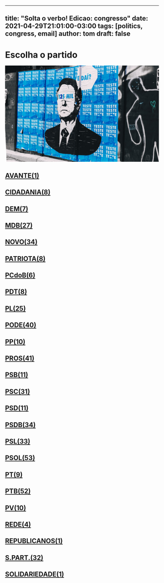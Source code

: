 
---
title: "Solta o verbo! Edicao: congresso"
date: 2021-04-29T21:01:00-03:00
tags: [politics, congress, email]
author: tom
draft: false
---
<h1>Escolha o partido</h1>
<img src="/images/bolsonegligencia.jpeg" />
<h2><a href="mailto:dep.sebastiaooliveira@camara.leg.br,"> AVANTE(1) </a></h2><h2><a href="mailto:dep.tito@camara.leg.br,dep.luistibe@camara.leg.br,dep.pastorsargentoisidorio@camara.leg.br,dep.andrejanones@camara.leg.br,dep.ledasadala@camara.leg.br,dep.chiquinhobrazao@camara.leg.br,dep.greyceelias@camara.leg.br,dep.paulabelmonte@camara.leg.br,"> CIDADANIA(8) </a></h2><h2><a href="mailto:dep.carmenzanotto@camara.leg.br,dep.danielcoelho@camara.leg.br,dep.alexmanente@camara.leg.br,dep.rubensbueno@camara.leg.br,dep.davitoria@camara.leg.br,dep.arnaldojardim@camara.leg.br,dep.luismiranda@camara.leg.br,"> DEM(7) </a></h2><h2><a href="mailto:dep.anibalgomes@camara.leg.br,dep.leurlomantojunior@camara.leg.br,dep.efraimfilho@camara.leg.br,dep.bilacpinto@camara.leg.br,dep.dr.zachariascalil@camara.leg.br,dep.arthuroliveiramaia@camara.leg.br,dep.pedrolupion@camara.leg.br,dep.pauloazi@camara.leg.br,dep.fernandocoelhofilho@camara.leg.br,dep.marcossoares@camara.leg.br,dep.olivalmarques@camara.leg.br,dep.normaayub@camara.leg.br,dep.professoradorinhaseabrarezende@camara.leg.br,dep.carloshenriquegaguim@camara.leg.br,dep.davidsoares@camara.leg.br,dep.kimkataguiri@camara.leg.br,dep.geninhozuliani@camara.leg.br,dep.igorkannario@camara.leg.br,dep.alanrick@camara.leg.br,dep.elicorreafilho@camara.leg.br,dep.elmarnascimento@camara.leg.br,dep.sostenescavalcante@camara.leg.br,dep.josemarioschreiner@camara.leg.br,dep.alexandreleite@camara.leg.br,dep.helioleite@camara.leg.br,dep.juscelinofilho@camara.leg.br,dep.herciliocoelhodiniz@camara.leg.br,"> MDB(27) </a></h2><h2><a href="mailto:dep.herculanopassos@camara.leg.br,dep.danieladowaguinho@camara.leg.br,dep.mosesrodrigues@camara.leg.br,dep.gutembergreis@camara.leg.br,dep.marcosaureliosampaio@camara.leg.br,dep.maurolopes@camara.leg.br,dep.marciobiolchi@camara.leg.br,dep.carloschiodini@camara.leg.br,dep.flavianomelo@camara.leg.br,dep.hermesparcianello@camara.leg.br,dep.hildorocha@camara.leg.br,dep.isnaldobulhoesjr@camara.leg.br,dep.jessicasales@camara.leg.br,dep.joaomarcelosouza@camara.leg.br,dep.josepriante@camara.leg.br,dep.luciomosquini@camara.leg.br,dep.giovanifeltes@camara.leg.br,dep.leonardopicciani@camara.leg.br,dep.juarezcosta@camara.leg.br,dep.elcionebarbalho@camara.leg.br,dep.celsomaldaner@camara.leg.br,dep.newtoncardosojr@camara.leg.br,dep.rogeriopeninhamendonca@camara.leg.br,dep.valtenirpereira@camara.leg.br,dep.dulcemiranda@camara.leg.br,dep.fabioreis@camara.leg.br,dep.walteralves@camara.leg.br,dep.baleiarossi@camara.leg.br,dep.raulhenry@camara.leg.br,dep.alceumoreira@camara.leg.br,dep.fabioramalho@camara.leg.br,dep.osmarterra@camara.leg.br,dep.sergiosouza@camara.leg.br,dep.adrianaventura@camara.leg.br,"> NOVO(34) </a></h2><h2><a href="mailto:dep.marcelvanhattem@camara.leg.br,dep.pauloganime@camara.leg.br,dep.viniciuspoit@camara.leg.br,dep.alexisfonteyne@camara.leg.br,dep.lucasgonzalez@camara.leg.br,dep.gilsonmarques@camara.leg.br,dep.tiagomitraud@camara.leg.br,dep.alcidesrodrigues@camara.leg.br,"> PATRIOTA(8) </a></h2><h2><a href="mailto:dep.fredcosta@camara.leg.br,dep.roman@camara.leg.br,dep.dr.frederico@camara.leg.br,dep.pastoreurico@camara.leg.br,dep.marrecafilho@camara.leg.br,dep.perpetuaalmeida@camara.leg.br,"> PCdoB(6) </a></h2><h2><a href="mailto:dep.renildocalheiros@camara.leg.br,dep.danielalmeida@camara.leg.br,dep.rubenspereirajunior@camara.leg.br,dep.jandirafeghali@camara.leg.br,dep.orlandosilva@camara.leg.br,dep.professoramarcivania@camara.leg.br,dep.aliceportugal@camara.leg.br,dep.fabiohenrique@camara.leg.br,"> PDT(8) </a></h2><h2><a href="mailto:dep.silviacristina@camara.leg.br,dep.tuliogadelha@camara.leg.br,dep.damiaofeliciano@camara.leg.br,dep.afonsomotta@camara.leg.br,dep.eduardobismarck@camara.leg.br,dep.wolneyqueiroz@camara.leg.br,dep.dagobertonogueira@camara.leg.br,dep.idilvanalencar@camara.leg.br,dep.gustavofruet@camara.leg.br,dep.tabataamaral@camara.leg.br,dep.marlonsantos@camara.leg.br,dep.marioheringer@camara.leg.br,dep.felixmendoncajunior@camara.leg.br,dep.flaviamorais@camara.leg.br,dep.pauloramos@camara.leg.br,dep.flavionogueira@camara.leg.br,dep.pompeodemattos@camara.leg.br,dep.jesussergio@camara.leg.br,dep.andrefigueiredo@camara.leg.br,dep.leonidascristino@camara.leg.br,dep.roberiomonteiro@camara.leg.br,dep.chicodangelo@camara.leg.br,dep.alexsantana@camara.leg.br,dep.subtenentegonzaga@camara.leg.br,dep.giacobo@camara.leg.br,"> PL(25) </a></h2><h2><a href="mailto:dep.giovanicherini@camara.leg.br,dep.gelsonazevedo@camara.leg.br,dep.fernandorodolfo@camara.leg.br,dep.abiliosantana@camara.leg.br,dep.joserocha@camara.leg.br,dep.wellingtonroberto@camara.leg.br,dep.viniciusgurgel@camara.leg.br,dep.vicentinhojunior@camara.leg.br,dep.valdevannoventa@camara.leg.br,dep.tiririca@camara.leg.br,dep.sorayasantos@camara.leg.br,dep.sergiotoledo@camara.leg.br,dep.raimundocosta@camara.leg.br,dep.policialkatiasastre@camara.leg.br,dep.paulofreirecosta@camara.leg.br,dep.joaocarlosbacelar@camara.leg.br,dep.pastorgil@camara.leg.br,dep.marcioalvino@camara.leg.br,dep.marceloramos@camara.leg.br,dep.luiznishimori@camara.leg.br,dep.luizcarlosmotta@camara.leg.br,dep.luizantoniocorrea@camara.leg.br,dep.lincolnportela@camara.leg.br,dep.laertebessa@camara.leg.br,dep.juniormano@camara.leg.br,dep.juniorlourenco@camara.leg.br,dep.josimarmaranhaozinho@camara.leg.br,dep.miguellombardi@camara.leg.br,dep.magdamofatto@camara.leg.br,dep.joaomaia@camara.leg.br,dep.capitaoaugusto@camara.leg.br,dep.cristianovale@camara.leg.br,dep.christianedesouzayared@camara.leg.br,dep.dr.jaziel@camara.leg.br,dep.capitaofabioabreu@camara.leg.br,dep.ediolopes@camara.leg.br,dep.boscocosta@camara.leg.br,dep.altineucortes@camara.leg.br,dep.aeltonfreitas@camara.leg.br,dep.diegogarcia@camara.leg.br,"> PODE(40) </a></h2><h2><a href="mailto:dep.robertodelucena@camara.leg.br,dep.ricardoteobaldo@camara.leg.br,dep.igortimo@camara.leg.br,dep.renataabreu@camara.leg.br,dep.josivaldojp@camara.leg.br,dep.bacelar@camara.leg.br,dep.leomoraes@camara.leg.br,dep.josemedeiros@camara.leg.br,dep.josenelto@camara.leg.br,dep.afonsohamm@camara.leg.br,"> PP(10) </a></h2><h2><a href="mailto:dep.laerciooliveira@camara.leg.br,dep.juliolopes@camara.leg.br,dep.ronaldocarletto@camara.leg.br,dep.claudiocajado@camara.leg.br,dep.jeronimogoergen@camara.leg.br,dep.jaquelinecassol@camara.leg.br,dep.covattifilho@camara.leg.br,dep.adrianodobaldy@camara.leg.br,dep.iracemaportella@camara.leg.br,dep.hirangoncalves@camara.leg.br,dep.christinoaureo@camara.leg.br,dep.celinaleao@camara.leg.br,dep.cacaleao@camara.leg.br,dep.aguinaldoribeiro@camara.leg.br,dep.andreabdon@camara.leg.br,dep.ricardoizar@camara.leg.br,dep.ricardobarros@camara.leg.br,dep.andrefufuca@camara.leg.br,dep.ajalbuquerque@camara.leg.br,dep.angelaamin@camara.leg.br,dep.professoralcides@camara.leg.br,dep.arthurlira@camara.leg.br,dep.pinheirinho@camara.leg.br,dep.atilalins@camara.leg.br,dep.pedrowestphalen@camara.leg.br,dep.atilalira@camara.leg.br,dep.betorosado@camara.leg.br,dep.nerigeller@camara.leg.br,dep.guilhermemussi@camara.leg.br,dep.marionegromontejr@camara.leg.br,dep.margaretecoelho@camara.leg.br,dep.marceloaro@camara.leg.br,dep.guilhermederrite@camara.leg.br,dep.eduardodafonte@camara.leg.br,dep.faustopinato@camara.leg.br,dep.francocartafina@camara.leg.br,dep.dimasfabiano@camara.leg.br,dep.evairvieirademelo@camara.leg.br,dep.fernandomonteiro@camara.leg.br,dep.dr.luizantonioteixeirajr@camara.leg.br,dep.erosbiondini@camara.leg.br,"> PROS(41) </a></h2><h2><a href="mailto:dep.clarissagarotinho@camara.leg.br,dep.gastaovieira@camara.leg.br,dep.carladickson@camara.leg.br,dep.capitaowagner@camara.leg.br,dep.toninhowandscheer@camara.leg.br,dep.ulduricojunior@camara.leg.br,dep.vaidonoliveira@camara.leg.br,dep.bocaaberta@camara.leg.br,dep.welitonprado@camara.leg.br,dep.acaciofavacho@camara.leg.br,dep.miltoncoelho@camara.leg.br,"> PSB(11) </a></h2><h2><a href="mailto:dep.ricardosilva@camara.leg.br,dep.gonzagapatriota@camara.leg.br,dep.jeffersoncampos@camara.leg.br,dep.alielmachado@camara.leg.br,dep.rodrigoagostinho@camara.leg.br,dep.camilocapiberibe@camara.leg.br,dep.emidinhomadeira@camara.leg.br,dep.lucianoducci@camara.leg.br,dep.lizianebayer@camara.leg.br,dep.cassioandrade@camara.leg.br,dep.lidicedamata@camara.leg.br,dep.rodrigocoelho@camara.leg.br,dep.rafaelmotta@camara.leg.br,dep.rosanavalle@camara.leg.br,dep.tadeualencar@camara.leg.br,dep.juliodelgado@camara.leg.br,dep.alessandromolon@camara.leg.br,dep.denisbezerra@camara.leg.br,dep.heitorschuch@camara.leg.br,dep.biradopindare@camara.leg.br,dep.vilsondafetaemg@camara.leg.br,dep.marcelonilo@camara.leg.br,dep.marcelofreixo@camara.leg.br,dep.felipecarreras@camara.leg.br,dep.gervasiomaia@camara.leg.br,dep.mauronazif@camara.leg.br,dep.danilocabral@camara.leg.br,dep.feliperigoni@camara.leg.br,dep.tedconti@camara.leg.br,dep.eliasvaz@camara.leg.br,dep.gilbertonascimento@camara.leg.br,"> PSC(31) </a></h2><h2><a href="mailto:dep.euclydespettersen@camara.leg.br,dep.lauriete@camara.leg.br,dep.osiresdamaso@camara.leg.br,dep.andreferreira@camara.leg.br,dep.aluisiomendes@camara.leg.br,dep.pauloeduardomartins@camara.leg.br,dep.glaustindafokus@camara.leg.br,dep.otonidepaula@camara.leg.br,dep.daluadorota@camara.leg.br,dep.ricardodakarol@camara.leg.br,dep.cezinhademadureira@camara.leg.br,"> PSD(11) </a></h2><h2><a href="mailto:dep.marcobertaiolli@camara.leg.br,dep.expeditonetto@camara.leg.br,dep.antoniobrito@camara.leg.br,dep.edilaziojunior@camara.leg.br,dep.fabiomitidieri@camara.leg.br,dep.pedroaugustopalareti@camara.leg.br,dep.paulovicentecaleffi@camara.leg.br,dep.paulomagalhaes@camara.leg.br,dep.charlesfernandes@camara.leg.br,dep.ottoalencarfilho@camara.leg.br,dep.misaelvarella@camara.leg.br,dep.neucimarfraga@camara.leg.br,dep.reinholdstephanesjunior@camara.leg.br,dep.fabiotrad@camara.leg.br,dep.ricardoguidi@camara.leg.br,dep.marxbeltrao@camara.leg.br,dep.stefanoaguiar@camara.leg.br,dep.sidneyleite@camara.leg.br,dep.hugoleal@camara.leg.br,dep.sergiobrito@camara.leg.br,dep.darcidematos@camara.leg.br,dep.sargentofahur@camara.leg.br,dep.joaquimpassarinho@camara.leg.br,dep.diegoandrade@camara.leg.br,dep.vermelho@camara.leg.br,dep.haroldocathedral@camara.leg.br,dep.juniorferrari@camara.leg.br,dep.delegadoedermauro@camara.leg.br,dep.josenunes@camara.leg.br,dep.franciscojr@camara.leg.br,dep.andredepaula@camara.leg.br,dep.domingosneto@camara.leg.br,dep.juliocesar@camara.leg.br,dep.marianacarvalho@camara.leg.br,"> PSDB(34) </a></h2><h2><a href="mailto:dep.geovaniadesa@camara.leg.br,dep.adolfoviana@camara.leg.br,dep.terezanelma@camara.leg.br,dep.otavioleite@camara.leg.br,dep.mararocha@camara.leg.br,dep.daniloforte@camara.leg.br,dep.aecioneves@camara.leg.br,dep.eduardobarbosa@camara.leg.br,dep.biacavassa@camara.leg.br,dep.brunafurlan@camara.leg.br,dep.eduardocury@camara.leg.br,dep.nilsonpinto@camara.leg.br,dep.vitorlippi@camara.leg.br,dep.danieltrzeciak@camara.leg.br,dep.vanderleimacris@camara.leg.br,dep.betopereira@camara.leg.br,dep.alexandrefrota@camara.leg.br,dep.pauloabiackel@camara.leg.br,dep.rossoni@camara.leg.br,dep.samuelmoreira@camara.leg.br,dep.ednahenrique@camara.leg.br,dep.celiosilveira@camara.leg.br,dep.lucasredecker@camara.leg.br,dep.rodrigodecastro@camara.leg.br,dep.rosemodesto@camara.leg.br,dep.domingossavio@camara.leg.br,dep.celsosabino@camara.leg.br,dep.pedrocunhalima@camara.leg.br,dep.carlossampaio@camara.leg.br,dep.sheridan@camara.leg.br,dep.pedrovilela@camara.leg.br,dep.ruycarneiro@camara.leg.br,dep.abouanni@camara.leg.br,"> PSL(33) </a></h2><h2><a href="mailto:dep.delegadowaldir@camara.leg.br,dep.nelsonbarbudo@camara.leg.br,dep.nereucrispim@camara.leg.br,dep.vitorhugo@camara.leg.br,dep.professorjoziel@camara.leg.br,dep.nicoletti@camara.leg.br,dep.professoradayanepimentel@camara.leg.br,dep.bibonunes@camara.leg.br,dep.biakicis@camara.leg.br,dep.sanderson@camara.leg.br,dep.dra.sorayamanato@camara.leg.br,dep.fabioschiochet@camara.leg.br,dep.feliciolaterca@camara.leg.br,dep.alesilva@camara.leg.br,dep.alinesleutjes@camara.leg.br,dep.eduardobolsonaro@camara.leg.br,dep.felipefrancischini@camara.leg.br,dep.delegadopablo@camara.leg.br,dep.junioamaral@camara.leg.br,dep.danielsilveira@camara.leg.br,dep.danielfreitas@camara.leg.br,dep.generalpeternelli@camara.leg.br,dep.generalgirao@camara.leg.br,dep.leomotta@camara.leg.br,dep.luizphilippedeorleansebraganca@camara.leg.br,dep.carlazambelli@camara.leg.br,dep.luizlima@camara.leg.br,dep.coronelchrisostomo@camara.leg.br,dep.coronelarmando@camara.leg.br,dep.joicehasselmann@camara.leg.br,dep.carlosjordy@camara.leg.br,dep.lucianobivar@camara.leg.br,dep.carolinedetoni@camara.leg.br,dep.lourivalgomes@camara.leg.br,dep.christonietto@camara.leg.br,dep.loestertrutis@camara.leg.br,dep.julianlemos@camara.leg.br,dep.charllesevangelista@camara.leg.br,dep.majorfabiana@camara.leg.br,dep.heliolopes@camara.leg.br,dep.coroneltadeu@camara.leg.br,dep.marcelobrum@camara.leg.br,dep.delegadomarcelofreitas@camara.leg.br,dep.bozzella@camara.leg.br,dep.guigapeixoto@camara.leg.br,dep.gurgel@camara.leg.br,dep.marceloalvaroantonio@camara.leg.br,dep.dr.luizovando@camara.leg.br,dep.delegadoantoniofurtado@camara.leg.br,dep.heitorfreire@camara.leg.br,dep.marciolabre@camara.leg.br,dep.filipebarros@camara.leg.br,dep.samiabomfim@camara.leg.br,"> PSOL(53) </a></h2><h2><a href="mailto:dep.luizaerundina@camara.leg.br,dep.taliriapetrone@camara.leg.br,dep.fernandamelchionna@camara.leg.br,dep.aureacarolina@camara.leg.br,dep.glauberbraga@camara.leg.br,dep.davidmiranda@camara.leg.br,dep.ivanvalente@camara.leg.br,dep.vivireis@camara.leg.br,dep.henriquefontana@camara.leg.br,"> PT(9) </a></h2><h2><a href="mailto:dep.erikakokay@camara.leg.br,dep.josericardo@camara.leg.br,dep.rejanedias@camara.leg.br,dep.reginaldolopes@camara.leg.br,dep.enioverri@camara.leg.br,dep.airtonfaleiro@camara.leg.br,dep.gleisihoffmann@camara.leg.br,dep.valmirassuncao@camara.leg.br,dep.joseildoramos@camara.leg.br,dep.waldenorpereira@camara.leg.br,dep.heldersalomao@camara.leg.br,dep.freianastacioribeiro@camara.leg.br,dep.vanderloubet@camara.leg.br,dep.joseairtonfelixcirilo@camara.leg.br,dep.rubensotoni@camara.leg.br,dep.jorgesolla@camara.leg.br,dep.afonsoflorence@camara.leg.br,dep.ruifalcao@camara.leg.br,dep.zecarlos@camara.leg.br,dep.joaodaniel@camara.leg.br,dep.alexandrepadilha@camara.leg.br,dep.vicentinho@camara.leg.br,dep.alencarsantanabraga@camara.leg.br,dep.rogeriocorreia@camara.leg.br,dep.joseguimaraes@camara.leg.br,dep.zeneto@camara.leg.br,dep.professorarosaneide@camara.leg.br,dep.pauloteixeira@camara.leg.br,dep.mariliaarraes@camara.leg.br,dep.paulopimenta@camara.leg.br,dep.nataliabonavides@camara.leg.br,dep.leodebrito@camara.leg.br,dep.paulao@camara.leg.br,dep.beneditadasilva@camara.leg.br,dep.patrusananias@camara.leg.br,dep.betofaro@camara.leg.br,dep.padrejoao@camara.leg.br,dep.luiziannelins@camara.leg.br,dep.mariadorosario@camara.leg.br,dep.odaircunha@camara.leg.br,dep.niltotatto@camara.leg.br,dep.marcon@camara.leg.br,dep.carlosveras@camara.leg.br,dep.carloszarattini@camara.leg.br,dep.pauloguedes@camara.leg.br,dep.merlongsolano@camara.leg.br,dep.arlindochinaglia@camara.leg.br,dep.celiomoura@camara.leg.br,dep.bohngass@camara.leg.br,dep.leonardomonteiro@camara.leg.br,dep.pedrouczai@camara.leg.br,dep.mauriciodziedricki@camara.leg.br,"> PTB(52) </a></h2><h2><a href="mailto:dep.luisacanziani@camara.leg.br,dep.pedroaugustobezerra@camara.leg.br,dep.wilsonsantiago@camara.leg.br,dep.eduardocosta@camara.leg.br,dep.paulobengtson@camara.leg.br,dep.nivaldoalbuquerque@camara.leg.br,dep.emanuelpinheironeto@camara.leg.br,dep.marcelomoraes@camara.leg.br,dep.pedrolucasfernandes@camara.leg.br,dep.celiostudart@camara.leg.br,"> PV(10) </a></h2><h2><a href="mailto:dep.professorisraelbatista@camara.leg.br,dep.leandre@camara.leg.br,dep.enricomisasi@camara.leg.br,dep.joeniawapichana@camara.leg.br,"> REDE(4) </a></h2><h2><a href="mailto:dep.juliocesarribeiro@camara.leg.br,"> REPUBLICANOS(1) </a></h2><h2><a href="mailto:dep.luizaogoulart@camara.leg.br,dep.gilcutrim@camara.leg.br,dep.capitaoalbertoneto@camara.leg.br,dep.celsorussomanno@camara.leg.br,dep.henriquedoparaiso@camara.leg.br,dep.ossesiosilva@camara.leg.br,dep.heliocosta@camara.leg.br,dep.lafayettedeandrada@camara.leg.br,dep.vavamartins@camara.leg.br,dep.marciomarinho@camara.leg.br,dep.gilbertoabramo@camara.leg.br,dep.mariarosas@camara.leg.br,dep.marcospereira@camara.leg.br,dep.hugomotta@camara.leg.br,dep.rosangelagomes@camara.leg.br,dep.amaroneto@camara.leg.br,dep.jorgebraz@camara.leg.br,dep.aroldomartins@camara.leg.br,dep.cleberverde@camara.leg.br,dep.robertoalves@camara.leg.br,dep.carlosgomes@camara.leg.br,dep.tiaeron@camara.leg.br,dep.viniciuscarvalho@camara.leg.br,dep.severinopessoa@camara.leg.br,dep.joaocampos@camara.leg.br,dep.jhonatandejesus@camara.leg.br,dep.silascamara@camara.leg.br,dep.silviocostafilho@camara.leg.br,dep.benesleocadio@camara.leg.br,dep.pr.marcofeliciano@camara.leg.br,dep.alinegurgel@camara.leg.br,dep.rodrigomaia@camara.leg.br,"> S.PART.(32) </a></h2><h2><a href="mailto:dep.marinasantos@camara.leg.br,"> SOLIDARIEDADE(1) </a></h2>